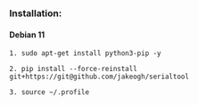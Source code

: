 ### Installation:

#### Debian 11

    1. sudo apt-get install python3-pip -y

    2. pip install --force-reinstall git+https://git@github.com/jakeogh/serialtool

    3. source ~/.profile

